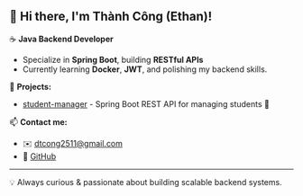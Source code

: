 ## 👋 Hi there, I'm Thành Công (Ethan)!

☕ **Java Backend Developer**  
- Specialize in **Spring Boot**, building **RESTful APIs**  
- Currently learning **Docker**, **JWT**, and polishing my backend skills.

🚀 **Projects:**  
- [student-manager](https://github.com/imethds/student-manager) - Spring Boot REST API for managing students 🎉

📫 **Contact me:**  
- ✉️ dtcong2511@gmail.com
- 🔗 [GitHub](https://github.com/imethds)

---

💡 Always curious & passionate about building scalable backend systems.
